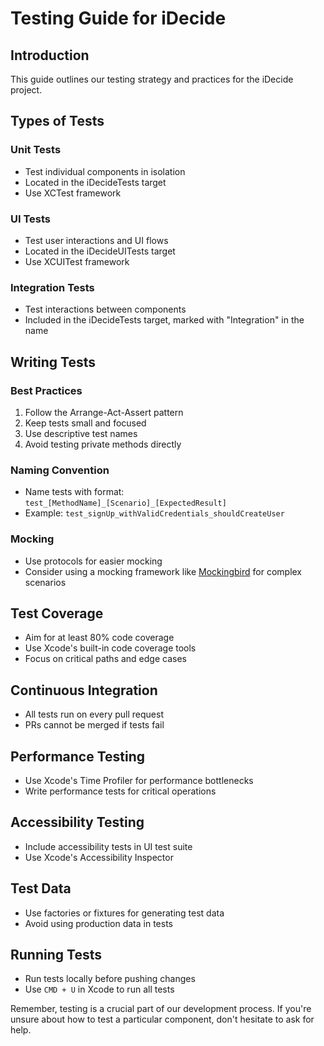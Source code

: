 # Testing Guide for iDecide

## Introduction
This guide outlines our testing strategy and practices for the iDecide project.

## Types of Tests

### Unit Tests
- Test individual components in isolation
- Located in the iDecideTests target
- Use XCTest framework

### UI Tests
- Test user interactions and UI flows
- Located in the iDecideUITests target
- Use XCUITest framework

### Integration Tests
- Test interactions between components
- Included in the iDecideTests target, marked with "Integration" in the name

## Writing Tests

### Best Practices
1. Follow the Arrange-Act-Assert pattern
2. Keep tests small and focused
3. Use descriptive test names
4. Avoid testing private methods directly

### Naming Convention
- Name tests with format: `test_[MethodName]_[Scenario]_[ExpectedResult]`
- Example: `test_signUp_withValidCredentials_shouldCreateUser`

### Mocking
- Use protocols for easier mocking
- Consider using a mocking framework like [Mockingbird](https://github.com/birdrides/mockingbird) for complex scenarios

## Test Coverage
- Aim for at least 80% code coverage
- Use Xcode's built-in code coverage tools
- Focus on critical paths and edge cases

## Continuous Integration
- All tests run on every pull request
- PRs cannot be merged if tests fail

## Performance Testing
- Use Xcode's Time Profiler for performance bottlenecks
- Write performance tests for critical operations

## Accessibility Testing
- Include accessibility tests in UI test suite
- Use Xcode's Accessibility Inspector

## Test Data
- Use factories or fixtures for generating test data
- Avoid using production data in tests

## Running Tests
- Run tests locally before pushing changes
- Use `CMD + U` in Xcode to run all tests

Remember, testing is a crucial part of our development process. If you're unsure about how to test a particular component, don't hesitate to ask for help.
